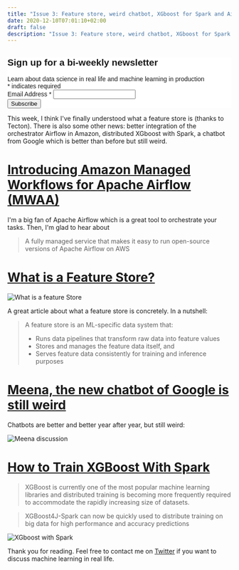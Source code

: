 ```yaml
---
title: "Issue 3: Feature store, weird chatbot, XGboost for Spark and Airflow in Amazon"
date: 2020-12-10T07:01:10+02:00
draft: false
description: "Issue 3: Feature store, weird chatbot, XGboost for Spark and Airflow in Amazon"
---
```


<!-- Begin Mailchimp Signup Form -->
<link href="//cdn-images.mailchimp.com/embedcode/classic-10_7.css" rel="stylesheet" type="text/css">
<style type="text/css">
	#mc_embed_signup{background:#fff; clear:left; font:14px Helvetica,Arial,sans-serif; }
	/* Add your own Mailchimp form style overrides in your site stylesheet or in this style block.
	   We recommend moving this block and the preceding CSS link to the HEAD of your HTML file. */
</style>
<div id="mc_embed_signup">
<form action="https://github.us7.list-manage.com/subscribe/post?u=2170356f90245aa31be7ff655&amp;id=aabf54b022" method="post" id="mc-embedded-subscribe-form" name="mc-embedded-subscribe-form" class="validate" target="_blank" novalidate>
    <div id="mc_embed_signup_scroll">
	<h2>Sign up for a bi-weekly newsletter</h2>
    <div>Learn about data science in real life and machine learning in production</div>
<div class="indicates-required"><span class="asterisk">*</span> indicates required</div>
<div class="mc-field-group">
	<label for="mce-EMAIL">Email Address  <span class="asterisk">*</span>
</label>
	<input type="email" value="" name="EMAIL" class="required email" id="mce-EMAIL">
</div>
	<div id="mce-responses" class="clear">
		<div class="response" id="mce-error-response" style="display:none"></div>
		<div class="response" id="mce-success-response" style="display:none"></div>
	</div>    <!-- real people should not fill this in and expect good things - do not remove this or risk form bot signups-->
    <div style="position: absolute; left: -5000px;" aria-hidden="true"><input type="text" name="b_2170356f90245aa31be7ff655_aabf54b022" tabindex="-1" value=""></div>
    <div class="clear"><input type="submit" value="Subscribe" name="subscribe" id="mc-embedded-subscribe" class="button"></div>
    </div>
</form>
</div>

This week, I think I've finally understood what a feature store is (thanks to Tecton). There is also some other news: better integration of the orchestrator Airflow in Amazon, distributed XGboost with Spark, a chatbot from Google which is better than before but still weird.

# [Introducing Amazon Managed Workflows for Apache Airflow (MWAA)](https://aws.amazon.com/fr/blogs/aws/introducing-amazon-managed-workflows-for-apache-airflow-mwaa/)

I'm a big fan of Apache Airflow which is a great tool to orchestrate your tasks. 
Then, I'm glad to hear about 
> A fully managed service that makes it easy to run open-source versions of Apache Airflow on AWS

# [What is a Feature Store?](https://www.tecton.ai/blog/what-is-a-feature-store/)

![What is a feature Store](/Enl1mtNW8AAi9Lz.jpg)

A great article about what a feature store is concretely. In a nutshell:
> A feature store is an ML-specific data system that:
>
> - Runs data pipelines that transform raw data into feature values
> - Stores and manages the feature data itself, and
> - Serves feature data consistently for training and inference purposes

# [Meena, the new chatbot of Google is still weird](https://voicebot.ai/2020/02/03/googles-new-meena-chatbot-imitates-human-conversation-and-bad-jokes/)

Chatbots are better and better year after year, but still weird:

![Meena discussion](/meena.png)

# [How to Train XGBoost With Spark](https://databricks.com/blog/2020/11/16/how-to-train-xgboost-with-spark.html)

> XGBoost is currently one of the most popular machine learning libraries and distributed training is becoming more frequently required to accommodate the rapidly increasing size of datasets. 

> XGBoost4J-Spark can now be quickly used to distribute training on big data for high performance and accuracy predictions

![XGboost with Spark](/xgboost.jpg)


Thank you for reading. Feel free to contact me on [Twitter](https://twitter.com/saby_nastasia) if you want to discuss machine learning in real life.
